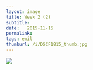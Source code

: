 ```yaml
---
layout: image
title: Week 2 (2)
subtitle: 
date:   2015-11-15
permalink: 
tags: emil
thumburl: /i/DSCF1815_thumb.jpg
---
```

![]({{site.url}}/i/DSCF1815_thumb.jpg)
